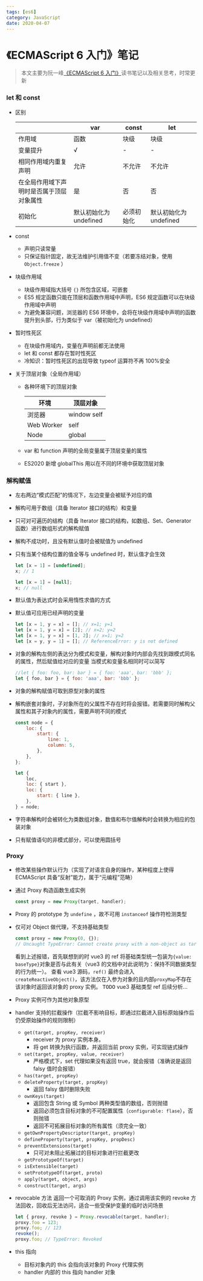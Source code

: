 ```yaml
---
tags: [es6]
category: JavaScript
date: 2020-04-07
---
```


# 《ECMAScript 6 入门》笔记

> 本文主要为阮一峰[《ECMAScript 6 入门》](https://es6.ruanyifeng.com/#docs)读书笔记以及相关思考，时常更新

### let 和 const

-   区别

    |                                          | var                    | const      | let                    |
    | ---------------------------------------- | ---------------------- | ---------- | ---------------------- |
    | 作用域                                   | 函数                   | 块级       | 块级                   |
    | 变量提升                                 | √                      | -          | -                      |
    | 相同作用域内重复声明                     | 允许                   | 不允许     | 不允许                 |
    | 在全局作用域下声明时是否属于顶层对象属性 | 是                     | 否         | 否                     |
    | 初始化                                   | 默认初始化为 undefined | 必须初始化 | 默认初始化为 undefined |

-   const

    -   声明只读常量
    -   只保证指针固定，故无法维护引用值不变（若要冻结对象，使用 `Object.freeze` ）

-   块级作用域

    -   块级作用域指大括号 `{}` 所包含区域，可嵌套
    -   ES5 规定函数只能在顶层和函数作用域中声明，ES6 规定函数可以在块级作用域中声明
    -   为避免兼容问题，浏览器的 ES6 环境中，会将在块级作用域中声明的函数提升到头部，行为类似于 var（被初始化为 undefined）

-   暂时性死区

    -   在块级作用域内，变量在声明前都无法使用
    -   let 和 const 都存在暂时性死区
    -   冷知识：暂时性死区的出现导致 typeof 运算符不再 100%安全

-   关于顶层对象（全局作用域）

    -   各种环境下的顶层对象

        | 环境       | 顶层对象    |
        | ---------- | ----------- |
        | 浏览器     | window self |
        | Web Worker | self        |
        | Node       | global      |

    -   var 和 function 声明的全局变量属于顶层变量的属性

    -   ES2020 新增 globalThis 用以在不同的环境中获取顶层对象

### 解构赋值

-   左右两边“模式匹配”的情况下，左边变量会被赋予对应的值

-   解构可用于数组（具备 Iterator 接口的结构）和变量

-   只可对可遍历的结构（具备 Iterator 接口的结构，如数组、Set、Generator 函数）进行数组形式的解构赋值

-   解构不成功时，且没有默认值时会被赋值为 undefined

-   只有当某个结构位置的值全等与 undefined 时，默认值才会生效

    ```javascript
    let [x = 1] = [undefined];
    x; // 1

    let [x = 1] = [null];
    x; // null
    ```

-   默认值为表达式时会采用惰性求值的方式

-   默认值可应用已经声明的变量

    ```javascript
    let [x = 1, y = x] = []; // x=1; y=1
    let [x = 1, y = x] = [2]; // x=2; y=2
    let [x = 1, y = x] = [1, 2]; // x=1; y=2
    let [x = y, y = 1] = []; // ReferenceError: y is not defined
    ```

-   对象的解构左侧的表达分为模式和变量，解构对象时内部会先找到跟模式同名的属性，然后赋值给对应的变量
    当模式和变量名相同时可以简写
    ```javascript
    //let { foo: foo, bar: bar } = { foo: 'aaa', bar: 'bbb' };
    let { foo, bar } = { foo: 'aaa', bar: 'bbb' };
    ```
-   对象的解构赋值可取到原型对象的属性

-   解构嵌套对象时，子对象所在的父属性不存在时将会报错。若需要同时解构父属性和其子对象内的属性，需要声明不同的模式

    ```javascript
    const node = {
        loc: {
            start: {
                line: 1,
                column: 5,
            },
        },
    };

    let {
        loc,
        loc: { start },
        loc: {
            start: { line },
        },
    } = node;
    ```

-   字符串解构时会被转化为类数组对象，数值和布尔值解构时会转换为相应的包装对象

-   只有赋值语句的非模式部分，可以使用圆括号

### Proxy

-   修改某些操作默认行为（实现了对语言自身的操作，某种程度上使得 ECMAScript 具备“反射”能力，属于“元编程”范畴）
-   通过 Proxy 构造函数生成实例
    ```javascript
    const proxy = new Proxy(target, handler);
    ```
-   Proxy 的 prototype 为 `undefine` ，故不可用 `instanceof` 操作符检测类型
-   仅可对 Object 做代理，不支持基础类型

    ```javascript
    const proxy = new Proxy(0, {});
    // Uncaught TypeError: Cannot create proxy with a non-object as target or handler
    ```

    看到上述报错，首先联想到的时 vue3 的 ref 将基础类型统一包装为`{value: baseType}`对象是否与此有关（vue3 的文档中对此说明为：保持不同数据类型的行为统一）。
    查看 vue3 源码，`ref()` 最终会进入 `createReactiveObject()`，该方法仅在入参为对象的且内部`proxyMap`不存在该对象时返回该对象的 proxy 实例。
    <kbd>TODO</kbd> vue3 基础类型 ref 后续分析...

-   Proxy 实例可作为其他对象原型
-   handler 支持的拦截操作（拦截不影响目标，即通过拦截进入目标原始操作后仍受原始操作的规则限制）
    -   `get(target, propKey, receiver)`
        -   receiver 为 proxy 实例本身。
        -   将 get 转换为执行函数，并返回当前 proxy 实例，可实现链式操作
    -   `set(target, propKey, value, receiver)`
        -   严格模式下，set 代理如果没有返回 true，就会报错（准确说是返回 falsy 值时会报错）
    -   `has(target, propKey)`
    -   `deleteProperty(target, propKey)`
        -   返回 falsy 值时删除失败
    -   `ownKeys(target)`
        -   返回包含 String 或 Symbol 两种类型值的数组，否则抛错
        -   返回必须包含目标对象的不可配置属性（`configurable: flase`），否则抛错
        -   返回不可拓展目标对象的所有属性（须完全一致）
    -   `getOwnPropertyDescriptor(target, propKey)`
    -   `defineProperty(target, propKey, propDesc)`
    -   `preventExtensions(target)`
        -   只可对未阻止拓展过的目标对象进行拦截更改
    -   `getPrototypeOf(target)`
    -   `isExtensible(target)`
    -   `setPrototypeOf(target, proto)`
    -   `apply(target, object, args)`
    -   `construct(target, args)`
-   revocable 方法
    返回一个可取消的 Proxy 实例，通过调用该实例的 revoke 方法回收，回收后无法访问，适合一些受保护变量的临时访问场景
    ```javascript
    let { proxy, revoke } = Proxy.revocable(target, handler);
    proxy.foo = 123;
    proxy.foo; // 123
    revoke();
    proxy.foo; // TypeError: Revoked
    ```
-   this 指向
    -   目标对象内的 this 会指向该对象的 Proxy 代理实例
    -   handler 内部的 this 指向 handler 对象

